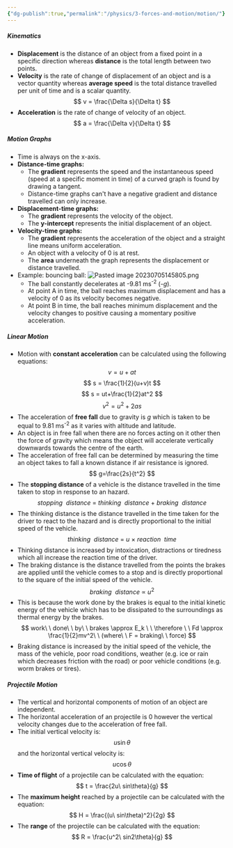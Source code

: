 ```yaml
---
{"dg-publish":true,"permalink":"/physics/3-forces-and-motion/motion/"}
---
```


##### Kinematics
- **Displacement** is the distance of an object from a fixed point in a specific direction whereas **distance** is the total length between two points.
- **Velocity** is the rate of change of displacement of an object and is a vector quantity whereas **average speed** is the total distance travelled per unit of time and is a scalar quantity.
$$
v = \frac{\Delta s}{\Delta t}
$$
- **Acceleration** is the rate of change of velocity of an object.
$$
a = \frac{\Delta v}{\Delta t}
$$
##### Motion Graphs
- Time is always on the x-axis.
- **Distance-time graphs:**
	- The **gradient** represents the speed and the instantaneous speed (speed at a specific moment in time) of a curved graph is found by drawing a tangent.	
	- Distance-time graphs can't have a negative gradient and distance travelled can only increase.
- **Displacement-time graphs:**
	 - The **gradient** represents the velocity of the object. 
	 - The **y-intercept** represents the initial displacement of an object.
- **Velocity-time graphs:**
	- The **gradient** represents the acceleration of the object and a straight line means uniform acceleration.
	- An object with a velocity of 0 is at rest.
	- The **area** underneath the graph represents the displacement or distance travelled.
- Example: bouncing ball:
	![Pasted image 20230705145805.png](/img/user/Attachments/Attachments/Pasted%20image%2020230705145805.png)
	- The ball constantly decelerates at -9.81 ms<sup>-2</sup> (*-g*).
	- At point A in time, the ball reaches maximum displacement and has a velocity of 0 as its velocity becomes negative.
	- At point B in time, the ball reaches minimum displacement and the velocity changes to positive causing a momentary positive acceleration.

##### Linear Motion
- Motion with **constant acceleration** can be calculated using the following equations:
$$
v=u+at
$$
$$
s = \frac{1}{2}(u+v)t
$$
$$
s = ut+\frac{1}{2}at^2
$$
$$
v^2 = u^2+2as
$$
- The acceleration of **free fall** due to gravity is *g* which is taken to be equal to 9.81 ms<sup>-2</sup> as it varies with altitude and latitude.
- An object is in free fall when there are no forces acting on it other then the force of gravity which means the object will accelerate vertically downwards towards the centre of the earth.
- The acceleration of free fall can be determined by measuring the time an object takes to fall a known distance if air resistance is ignored.
$$
g=\frac{2s}{t^2}
$$
- The **stopping distance** of a vehicle is the distance travelled in the time taken to stop in response to an hazard.
$$
stopping\ \ distance\ =\ thinking\ \ distance\ +\ braking\ \ distance
$$
- The thinking distance is the distance travelled in the time taken for the driver to react to the hazard and is directly proportional to the initial speed of the vehicle.
$$
thinking\ \ distance\ =\ u\ ×\ reaction\ \ time
$$
- Thinking distance is increased by intoxication, distractions or tiredness which all increase the reaction time of the driver.
- The braking distance is the distance travelled from the points the brakes are applied until the vehicle comes to a stop and is directly proportional to the square of the initial speed of the vehicle.
$$
braking\ \ distance\ \propto\ u^2
$$
- This is because the work done by the brakes is equal to the initial kinetic energy of the vehicle which has to be dissipated to the surroundings as thermal energy by the brakes.
$$
work\ \ done\ \ by\ \ brakes \approx E_k \ \ \therefore \ \ Fd \approx \frac{1}{2}mv^2\ \ (where\ \ F = braking\ \ force)
$$
- Braking distance is increased by the initial speed of the vehicle, the mass of the vehicle, poor road conditions, weather (e.g. ice or rain which decreases friction with the road) or poor vehicle conditions (e.g. worm brakes or tires).

##### Projectile Motion
- The vertical and horizontal components of motion of an object are independent.
- The horizontal acceleration of an projectile is 0 however the vertical velocity changes due to the acceleration of free fall.
- The initial vertical velocity is: $$u\sin\theta$$and the horizontal vertical velocity is:$$u\cos\theta$$
- **Time of flight** of a projectile can be calculated with the equation:
$$
t = \frac{2u\ sin\theta}{g}
$$
- The **maximum height** reached by a projectile can be calculated with the equation:
$$
H = \frac{(u\ sin\theta)^2}{2g}
$$
- The **range** of the projectile can be calculated with the equation:
$$
R = \frac{u^2\ sin2\theta}{g}
$$